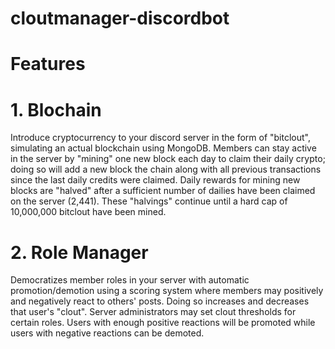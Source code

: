 # cloutmanager-discordbot


# Features

# 1. Blochain

Introduce cryptocurrency to your discord server in the form of "bitclout", simulating an actual blockchain using MongoDB.  Members can stay active in the server by "mining" one new block each day to claim their daily crypto; doing so will add a new block the chain along with all previous transactions since the last daily credits were claimed.  Daily rewards for mining new blocks are "halved" after a sufficient number of dailies have been claimed on the server (2,441).  These "halvings" continue until a hard cap of 10,000,000 bitclout have been mined. 

# 2. Role Manager
Democratizes member roles in your server with automatic promotion/demotion using a scoring system where members may positively and negatively react to others' posts.  Doing so increases and decreases that user's "clout". Server administrators may set clout thresholds for certain roles.  Users with enough positive reactions will be promoted while users with negative reactions can be demoted.   
